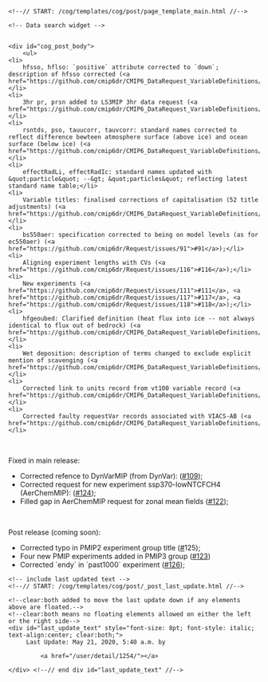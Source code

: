          

    <!--// START: /cog/templates/cog/post/page_template_main.html //-->
<!--// loading page body from page_template_main.html //-->




  	<!-- Data search widget -->
  	

    <div id="cog_post_body">
        <ul>
	<li>
		hfsso, hflso: `positive` attribute corrected to `down`; description of hfsso corrected (<a href="https://github.com/cmip6dr/CMIP6_DataRequest_VariableDefinitions/issues/403">#403</a>);</li>
	<li>
		3hr pr, prsn added to LS3MIP 3hr data request (<a href="https://github.com/cmip6dr/CMIP6_DataRequest_VariableDefinitions/issues/402">#402</a>);</li>
	<li>
		rsntds, pso, tauucorr, tauvcorr: standard names corrected to reflect difference bewteen atmosphere surface (above ice) and ocean surface (below ice) (<a href="https://github.com/cmip6dr/CMIP6_DataRequest_VariableDefinitions/issues/382">#382</a>);</li>
	<li>
		effectRadLi, effectRadIc: standard names updated with &quot;particle&quot; --&gt; &quot;particles&quot; reflecting latest standard name table;</li>
	<li>
		Variable titles: finalised corrections of capitalisation (52 title adjustments) (<a href="https://github.com/cmip6dr/CMIP6_DataRequest_VariableDefinitions/issues/380">#380</a>);</li>
	<li>
		bs550aer: specification corrected to being on model levels (as for ec550aer) (<a href="https://github.com/cmip6dr/Request/issues/91">#91</a>);</li>
	<li>
		Aligning experiment lengths with CVs (<a href="https://github.com/cmip6dr/Request/issues/116">#116</a>);</li>
	<li>
		New experiments (<a href="https://github.com/cmip6dr/Request/issues/111">#111</a>, <a href="https://github.com/cmip6dr/Request/issues/117">#117</a>, <a href="https://github.com/cmip6dr/Request/issues/118">#118</a>);</li>
	<li>
		hfgeoubed: Clarified definition (heat flux into ice -- not always identical to flux out of bedrock) (<a href="https://github.com/cmip6dr/CMIP6_DataRequest_VariableDefinitions/issues/405">#405</a>);</li>
	<li>
		Wet deposition: description of terms changed to exclude explicit mention of scavenging (<a href="https://github.com/cmip6dr/CMIP6_DataRequest_VariableDefinitions/issues/372">#372</a>);</li>
	<li>
		Corrected link to units record from vt100 variable record (<a href="https://github.com/cmip6dr/CMIP6_DataRequest_VariableDefinitions/issues/396">#396</a>);</li>
	<li>
		Corrected faulty requestVar records associated with VIACS-AB (<a href="https://github.com/cmip6dr/CMIP6_DataRequest_VariableDefinitions/issues/406">#406</a>).</li>
</ul>
<p>
	&nbsp;</p>
<p>
	Fixed in main release:</p>
<ul>
	<li>
		Corrected refence to DynVarMIP (from DynVar): (<a href="https://github.com/cmip6dr/Request/issues/109">#109</a>);</li>
	<li>
		Corrected request for new experiment ssp370-lowNTCFCH4 (AerChemMIP): (<a href="https://github.com/cmip6dr/Request/issues/124">#124</a>);</li>
	<li>
		Filled gap in AerChemMIP request for zonal mean fields (<a href="https://github.com/cmip6dr/Request/issues/122">#122</a>);</li>
</ul>
<p>
	&nbsp;</p>
<p>
	Post release (coming soon):</p>
<ul>
	<li>
		Corrected typo in PMIP2 experiment group title (<a href="https://github.com/cmip6dr/Request/issues/125">#</a>125);</li>
	<li>
		Four new PMIP experiments added in PMIP3 group (<a href="https://github.com/cmip6dr/Request/issues/123">#123</a>)</li>
	<li>
		Corrected `endy` in `past1000` experiment (<a href="https://github.com/cmip6dr/Request/issues/126">#126</a>);</li>
</ul>
    </div> <!--// end div id=cog_post_body //-->

    <!-- include last updated text -->
    <!--// START: /cog/templates/cog/post/_post_last_update.html //-->

    <!--clear:both added to move the last update down if any elements above are floated.-->
    <!--clear:both means no floating elements allowed on either the left or the right side-->
	<div id="last_update_text" style="font-size: 8pt; font-style: italic; text-align:center; clear:both;">
	     Last Update: May 21, 2020, 5:40 a.m. by
         
             <a href="/user/detail/1254/"></a>
         
	</div> <!--// end div id="last_update_text" //-->
